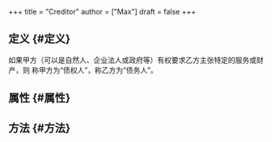 +++
title = "Creditor"
author = ["Max"]
draft = false
+++

## 定义 {#定义}

如果甲方（可以是自然人、企业法人或政府等）有权要求乙方主张特定的服务或财产，则
称甲方为“债权人”，称乙方为“债务人”。


## 属性 {#属性}


## 方法 {#方法}

